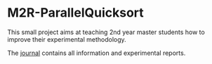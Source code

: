M2R-ParallelQuicksort
=====================

This small project aims at teaching 2nd year master students how to
improve their experimental methodology.

The [journal](journal.org) contains all information and experimental reports.
